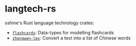 # langtech-rs

sshine's Rust language technology crates:

- [`flashcards`](./flashcards): Data-types for modelling flashcards
- [`zhongwen-lex`](./zhongwen-lex): Convert a text into a list of Chinese words
